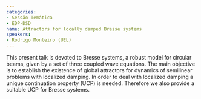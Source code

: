 ```yaml
---
categories:
- Sessão Temática
- EDP-DSD
name: Attractors for locally damped Bresse systems
speakers:
- Rodrigo Monteiro (UEL)
---
```


This present talk is devoted to Bresse systems, a robust model for circular beams, given by a set of three coupled wave equations. The main objective is to establish the existence of global attractors for dynamics of semilinear problems with localized damping. In order to deal with localized damping a unique continuation property (UCP) is needed. Therefore we also provide a suitable UCP for Bresse systems.
